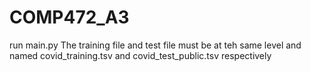 # COMP472_A3
run main.py
The training file and test file must be at teh same level and named covid_training.tsv and covid_test_public.tsv respectively